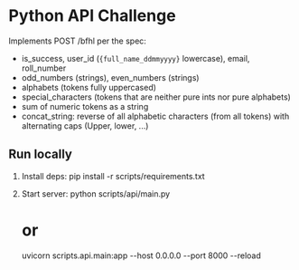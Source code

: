 #  Python API Challenge

Implements POST /bfhl per the spec:
- is_success, user_id (`{full_name_ddmmyyyy}` lowercase), email, roll_number
- odd_numbers (strings), even_numbers (strings)
- alphabets (tokens fully uppercased)
- special_characters (tokens that are neither pure ints nor pure alphabets)
- sum of numeric tokens as a string
- concat_string: reverse of all alphabetic characters (from all tokens) with alternating caps (Upper, lower, ...)

## Run locally

1) Install deps:
   pip install -r scripts/requirements.txt

2) Start server:
   python scripts/api/main.py
   # or
   uvicorn scripts.api.main:app --host 0.0.0.0 --port 8000 --reload


